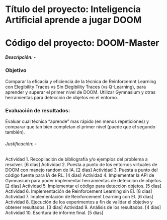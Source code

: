 # Título del proyecto: Inteligencia Artificial aprende a jugar DOOM

# Código del proyecto: DOOM-Master

##### Descripción: -

### Objetivo 
Comparar la eficacia y eficiencia de la técnica de Reinforcemnt Learning con Elegibility Traces vs Sin Elegibility Traces (vs Q-Learning), para aprender y superar el primer nivel de DOOM. Utilizar Gymnasium y otras herramientas para detección de objetos en el entorno.

### Evaluación de resultados: 
Evaluar cual técnica “aprende” mas rápido (en menos repeticiones) y comparar que tan bien completan el primer nivel (puede que el segundo también).


###### Justificación: -

Actividad 1. Recopilación de bibliografía y/o ejemplos del problema a resolver. [6 dias]
Actividad 2. Puesta a punto de los entornos virtuales de DOOM con manejo random de IA. [2 dias]
Actividad 3. Puesta a punto del código fuente para IA de RL. [4 dias]
Actividad 4. Implementar la API de Gymnasium para poder implementar herramientas de detección de objetos. [2 dias]
Actividad 5. Implementar el código para detección objetos. [5 dias]
Actividad 6. Implementación de Reinforcement Learning sin El. [8 dias]
Actividad 7. Implementación de Reinforcement Learning con El. [6 dias]
Actividad 8. Ejecución de los experimentos a fin de validar el objetivo y obtener resultados. [3 dias]
Actividad 9. Análisis de los resultados. [4 dias]
Actividad 10. Escritura de informe final. [5 dias]
